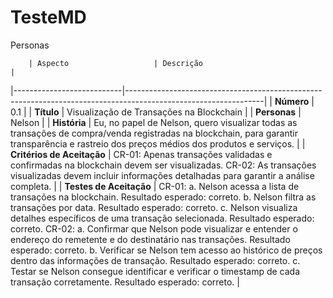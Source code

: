 # TesteMD



Personas

        | Aspecto                   | Descrição                                                                                                      |
|---------------------------|----------------------------------------------------------------------------------------------------------------|
| **Número**                | 0.1                                                                                                            |
| **Título**                | Visualização de Transações na Blockchain                                                                       |
| **Personas**              | Nelson                                                                                                         |
| **História**              | Eu, no papel de Nelson, quero visualizar todas as transações de compra/venda registradas na blockchain, para garantir transparência e rastreio dos preços médios dos produtos e serviços. |
| **Critérios de Aceitação** | CR-01: Apenas transações validadas e confirmadas na blockchain devem ser visualizadas. CR-02: As transações visualizadas devem incluir informações detalhadas para garantir a análise completa. |
| **Testes de Aceitação**    | CR-01: a. Nelson acessa a lista de transações na blockchain. Resultado esperado: correto. b. Nelson filtra as transações por data. Resultado esperado: correto. c. Nelson visualiza detalhes específicos de uma transação selecionada. Resultado esperado: correto. CR-02: a. Confirmar que Nelson pode visualizar e entender o endereço do remetente e do destinatário nas transações. Resultado esperado: correto. b. Verificar se Nelson tem acesso ao histórico de preços dentro das informações de transação. Resultado esperado: correto. c. Testar se Nelson consegue identificar e verificar o timestamp de cada transação corretamente. Resultado esperado: correto. |
